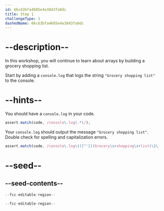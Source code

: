 ```yaml
---
id: 66c63bfa4685e4e3843fa0dc
title: Step 1
challengeType: 1
dashedName: 66c63bfa4685e4e3843fa0dc
---
```


# --description--

In this workshop, you will continue to learn about arrays by building a grocery shopping list.

Start by adding a `console.log` that logs the string `"Grocery shopping list"` to the console.

# --hints--

You should have a `console.log` in your code.

```js
assert.match(code, /console\.log(.*)/);
```

Your `console.log` should output the message `"Grocery shopping list"`. Double check for spelling and capitalization errors.

```js
assert.match(code, /console\.log\((["'])(Grocery\s+shopping\s+list)\1\)/);
```

# --seed--

## --seed-contents--

```js
--fcc-editable-region--

--fcc-editable-region--
```
